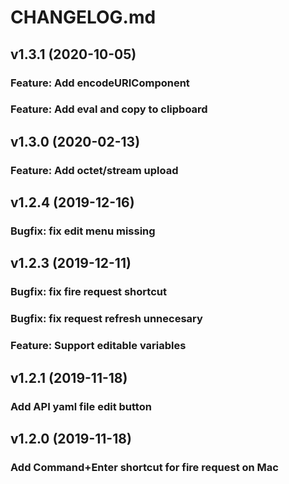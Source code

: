 # CHANGELOG.md

## v1.3.1 (2020-10-05)
### Feature: Add encodeURIComponent
### Feature: Add eval and copy to clipboard

## v1.3.0 (2020-02-13)
### Feature: Add octet/stream upload

## v1.2.4 (2019-12-16)
### Bugfix: fix edit menu missing

## v1.2.3 (2019-12-11)
### Bugfix: fix fire request shortcut
### Bugfix: fix request refresh unnecesary
### Feature: Support editable variables

## v1.2.1 (2019-11-18)

### Add API yaml file edit button

## v1.2.0 (2019-11-18)

### Add Command+Enter shortcut for fire request on Mac

